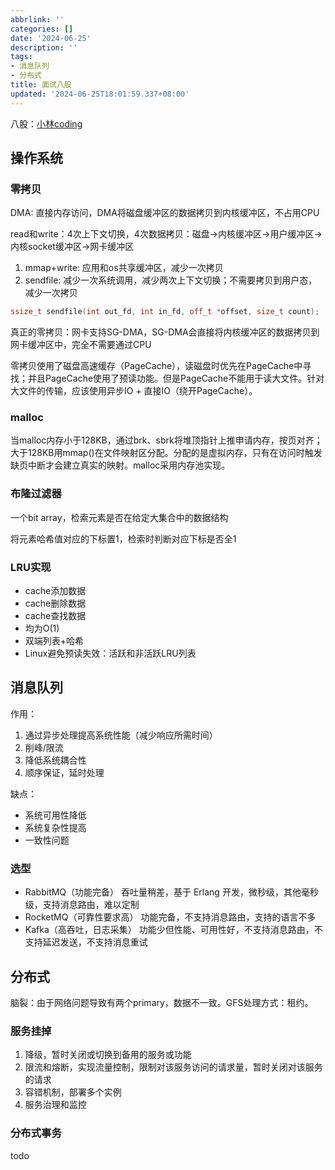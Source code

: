 ```yaml
---
abbrlink: ''
categories: []
date: '2024-06-25'
description: ''
tags:
- 消息队列
- 分布式
title: 面试八股
updated: '2024-06-25T18:01:59.337+08:00'
---
```

八股：[小林coding](https://www.xiaolincoding.com/)

## 操作系统

### 零拷贝

DMA: 直接内存访问，DMA将磁盘缓冲区的数据拷贝到内核缓冲区，不占用CPU

read和write：4次上下文切换，4次数据拷贝：磁盘->内核缓冲区->用户缓冲区->内核socket缓冲区->网卡缓冲区

1. mmap+write: 应用和os共享缓冲区，减少一次拷贝
2. sendfile: 减少一次系统调用，减少两次上下文切换；不需要拷贝到用户态，减少一次拷贝

```cpp
ssize_t sendfile(int out_fd, int in_fd, off_t *offset, size_t count);
```

真正的零拷贝：网卡支持SG-DMA，SG-DMA会直接将内核缓冲区的数据拷贝到网卡缓冲区中，完全不需要通过CPU

零拷贝使用了磁盘高速缓存（PageCache），读磁盘时优先在PageCache中寻找；并且PageCache使用了预读功能。但是PageCache不能用于读大文件。针对大文件的传输，应该使用异步IO + 直接IO（绕开PageCache）。

### malloc

当malloc内存小于128KB，通过brk、sbrk将堆顶指针上推申请内存，按页对齐；大于128KB用mmap()在文件映射区分配。分配的是虚拟内存，只有在访问时触发缺页中断才会建立真实的映射。malloc采用内存池实现。

### 布隆过滤器

一个bit array，检索元素是否在给定大集合中的数据结构

将元素哈希值对应的下标置1，检索时判断对应下标是否全1

### LRU实现

- cache添加数据
- cache删除数据
- cache查找数据
- 均为O(1)
- 双端列表+哈希
- Linux避免预读失效：活跃和非活跃LRU列表

## 消息队列

作用：

1. 通过异步处理提高系统性能（减少响应所需时间）
2. 削峰/限流
3. 降低系统耦合性
4. 顺序保证，延时处理

缺点：

- 系统可用性降低
- 系统复杂性提高
- 一致性问题

### 选型

- RabbitMQ（功能完备） 吞吐量稍差，基于 Erlang 开发，微秒级，其他毫秒级，支持消息路由，难以定制
- RocketMQ（可靠性要求高） 功能完备，不⽀持消息路由，支持的语言不多
- Kafka（高吞吐，日志采集） 功能少但性能、可用性好，不⽀持消息路由，不⽀持延迟发送，不⽀持消息重试

## 分布式

脑裂：由于网络问题导致有两个primary，数据不一致。GFS处理方式：租约。

### 服务挂掉

1. 降级，暂时关闭或切换到备用的服务或功能
2. 限流和熔断，实现流量控制，限制对该服务访问的请求量，暂时关闭对该服务的请求
3. 容错机制，部署多个实例
4. 服务治理和监控

### 分布式事务

todo
